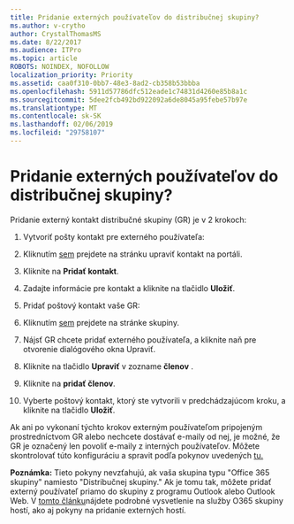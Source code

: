 ```yaml
---
title: Pridanie externých používateľov do distribučnej skupiny?
ms.author: v-crytho
author: CrystalThomasMS
ms.date: 8/22/2017
ms.audience: ITPro
ms.topic: article
ROBOTS: NOINDEX, NOFOLLOW
localization_priority: Priority
ms.assetid: caa0f310-0bb7-48e3-8ad2-cb358b53bbba
ms.openlocfilehash: 5911d57786dfc512eade1c74831d4260e85b8a1c
ms.sourcegitcommit: 5dee2fcb492bd922092a6de8045a95febe57b97e
ms.translationtype: MT
ms.contentlocale: sk-SK
ms.lasthandoff: 02/06/2019
ms.locfileid: "29758107"
---
```

# <a name="adding-external-users-to-a-distribution-group"></a>Pridanie externých používateľov do distribučnej skupiny?

Pridanie externý kontakt distribučné skupiny (GR) je v 2 krokoch:
  
1. Vytvoriť pošty kontakt pre externého používateľa:
    
1. Kliknutím [sem](https://admin.microsoft.com/adminportal/home#/Contact) prejdete na stránku upraviť kontakt na portáli. 
    
2. Kliknite na **Pridať kontakt**.
    
3. Zadajte informácie pre kontakt a kliknite na tlačidlo **Uložiť**.
    
2. Pridať poštový kontakt vaše GR:
    
1. Kliknutím [sem](https://admin.microsoft.com/adminportal/home#/groups) prejdete na stránke skupiny. 
    
2. Nájsť GR chcete pridať externého používateľa, a kliknite naň pre otvorenie dialógového okna Upraviť.
    
3. Kliknite na tlačidlo **Upraviť** v zozname **členov** . 
    
4. Kliknite na **pridať členov**.
    
5. Vyberte poštový kontakt, ktorý ste vytvorili v predchádzajúcom kroku, a kliknite na tlačidlo **Uložiť**.
    
Ak ani po vykonaní týchto krokov externým používateľom pripojeným prostredníctvom GR alebo nechcete dostávať e-maily od nej, je možné, že GR je označený len povoliť e-maily z interných používateľov. Môžete skontrolovať túto konfiguráciu a spravit podľa pokynov uvedených [tu.](https://support.office.com/article/Fix-email-delivery-issues-for-error-code-5-7-133-in-Office-365-991abc19-7756-438f-abcb-39f69b80f284.aspx)
  
 **Poznámka:** Tieto pokyny nevzťahujú, ak vaša skupina typu "Office 365 skupiny" namiesto "Distribučnej skupiny." Ak je tomu tak, môžete pridať externý používateľ priamo do skupiny z programu Outlook alebo Outlook Web. V [tomto článku](https://support.office.com/article/Guest-access-in-Office-365-Groups-bfc7a840-868f-4fd6-a390-f347bf51aff6.aspx)nájdete podrobné vysvetlenie na služby O365 skupiny hostí, ako aj pokyny na pridanie externých hostí.
  

